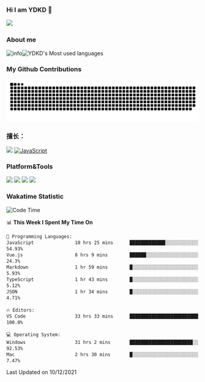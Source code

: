 ### Hi I am YDKD 👋

![](https://visitor-badge.glitch.me/badge?page_id=YDKD.readme)

### About me
![info](https://github-readme-stats.vercel.app/api?username=YDKD&show_icons=true&theme=cobalt)![YDKD's Most used languages](https://github-readme-stats.vercel.app/api/top-langs/?username=YDKD&layout=compact&hide_border=true&langs_count=8)

### My Github Contributions
![](https://raw.githubusercontent.com/YDKD/YDKD/main/assets/github-contribution-grid-snake.svg)

### 擅长：<br />
[![](https://img.shields.io/badge/-Vue.js-007396?style=flat-square&logo=Vue.js&logoColor=#4FC08D)](https://cn.vuejs.org/)
[![JavaScript](https://img.shields.io/badge/-JavaScript-f7e018?style=flat-square&logo=javascript&logoColor=white)]()

### Platform&Tools <br/>

[![]( https://img.shields.io/badge/macOS-Big%20Sur-292e33?style=flat-square&logo=apple&logoColor=ffffff )]() [![](https://img.shields.io/badge/Windows-10-2376bc?style=flat-square&logo=windows&logoColor=ffffff)]() [![]( https://img.shields.io/badge/IDE-Visual%20Studio%20Code-blue?style=flat-square&logo=visual-studio-code&logoColor=ffffff )]() [![]( https://img.shields.io/badge/iPhone-12-999999?style=flat-square&logo=apple&logoColor=ffffff)]() <br />

### Wakatime Statistic
<!--START_SECTION:waka-->
![Code Time](http://img.shields.io/badge/Code%20Time-221%20hrs%2021%20mins-blue)

📊 **This Week I Spent My Time On** 

```text
💬 Programming Languages: 
JavaScript               18 hrs 25 mins      █████████████░░░░░░░░░░░░   54.93% 
Vue.js                   8 hrs 9 mins        ██████░░░░░░░░░░░░░░░░░░░   24.3% 
Markdown                 1 hr 59 mins        █░░░░░░░░░░░░░░░░░░░░░░░░   5.93% 
TypeScript               1 hr 43 mins        █░░░░░░░░░░░░░░░░░░░░░░░░   5.12% 
JSON                     1 hr 34 mins        █░░░░░░░░░░░░░░░░░░░░░░░░   4.71%

🔥 Editors: 
VS Code                  33 hrs 33 mins      █████████████████████████   100.0%

💻 Operating System: 
Windows                  31 hrs 2 mins       ███████████████████████░░   92.53% 
Mac                      2 hrs 30 mins       █░░░░░░░░░░░░░░░░░░░░░░░░   7.47%

```


 Last Updated on 10/12/2021
<!--END_SECTION:waka-->

<!--
**YDKD/YDKD** is a ✨ _special_ ✨ repository because its `README.md` (this file) appears on your GitHub profile.

Here are some ideas to get you started:

- 🔭 I’m currently working on ...
- 🌱 I’m currently learning ...
- 👯 I’m looking to collaborate on ...
- 🤔 I’m looking for help with ...
- 💬 Ask me about ...
- 📫 How to reach me: ...
- 😄 Pronouns: ...
- ⚡ Fun fact: ...
-->
